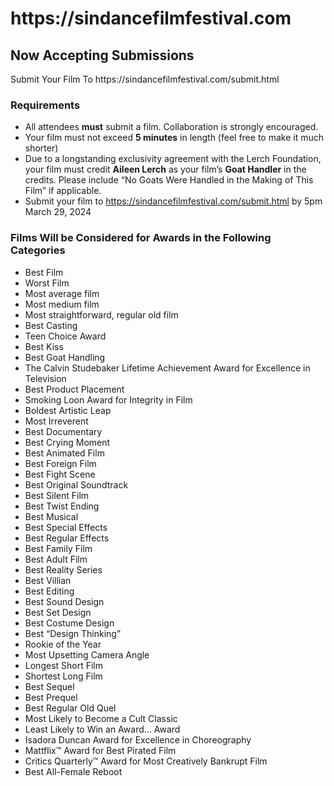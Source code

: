 <h1>https://sindancefilmfestival.com</h1>

<h2>Now Accepting Submissions</h2>
Submit Your Film To https://sindancefilmfestival.com/submit.html

<h3>Requirements</h3>

-   All attendees **must** submit a film. Collaboration is strongly encouraged.
-   Your film must not exceed **5 minutes** in length (feel free to make it much shorter)
-   Due to a longstanding exclusivity agreement with the Lerch Foundation, your film must credit **Aileen Lerch** as your film’s **Goat Handler** in the credits. Please include “No Goats Were Handled in the Making of This Film” if applicable.
-   Submit your film to https://sindancefilmfestival.com/submit.html by 5pm March 29, 2024

<h3>Films Will be Considered for Awards in the Following Categories</h3>

-   Best Film
-   Worst Film
-   Most average film
-   Most medium film
-   Most straightforward, regular old film
-   Best Casting
-   Teen Choice Award
-   Best Kiss
-   Best Goat Handling
-   The Calvin Studebaker Lifetime Achievement Award for Excellence in Television
-   Best Product Placement
-   Smoking Loon Award for Integrity in Film
-   Boldest Artistic Leap
-   Most Irreverent
-   Best Documentary
-   Best Crying Moment
-   Best Animated Film
-   Best Foreign Film
-   Best Fight Scene
-   Best Original Soundtrack
-   Best Silent Film
-   Best Twist Ending
-   Best Musical
-   Best Special Effects
-   Best Regular Effects
-   Best Family Film
-   Best Adult Film
-   Best Reality Series
-   Best Villian
-   Best Editing
-   Best Sound Design
-   Best Set Design
-   Best Costume Design
-   Best “Design Thinking”
-   Rookie of the Year
-   Most Upsetting Camera Angle
-   Longest Short Film
-   Shortest Long Film
-   Best Sequel
-   Best Prequel
-   Best Regular Old Quel
-   Most Likely to Become a Cult Classic
-   Least Likely to Win an Award… Award
-   Isadora Duncan Award for Excellence in Choreography
-   Mattflix™ Award for Best Pirated Film
-   Critics Quarterly™ Award for Most Creatively Bankrupt Film
-   Best All-Female Reboot
